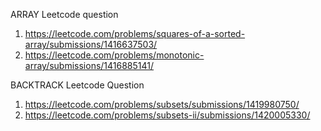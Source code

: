 ARRAY Leetcode question
1. https://leetcode.com/problems/squares-of-a-sorted-array/submissions/1416637503/
2. https://leetcode.com/problems/monotonic-array/submissions/1416885141/


BACKTRACK Leetcode Question
1. https://leetcode.com/problems/subsets/submissions/1419980750/
2. https://leetcode.com/problems/subsets-ii/submissions/1420005330/

